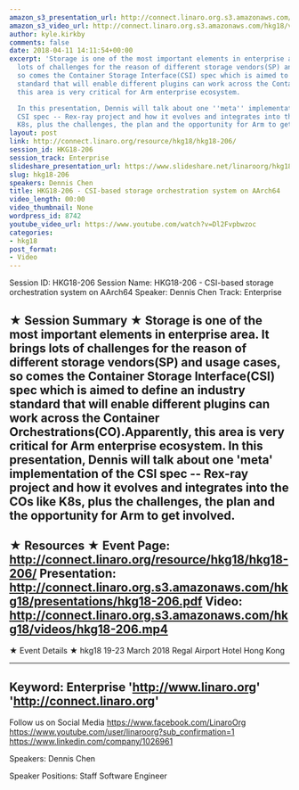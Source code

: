 ```yaml
---
amazon_s3_presentation_url: http://connect.linaro.org.s3.amazonaws.com/hkg18/presentations/hkg18-206.pdf
amazon_s3_video_url: http://connect.linaro.org.s3.amazonaws.com/hkg18/videos/hkg18-206.mp4
author: kyle.kirkby
comments: false
date: 2018-04-11 14:11:54+00:00
excerpt: 'Storage is one of the most important elements in enterprise area. It brings
  lots of challenges for the reason of different storage vendors(SP) and usage cases,
  so comes the Container Storage Interface(CSI) spec which is aimed to define an industry
  standard that will enable different plugins can work across the Container Orchestrations(CO).Apparently,
  this area is very critical for Arm enterprise ecosystem.

  In this presentation, Dennis will talk about one ''meta'' implementation of the
  CSI spec -- Rex-ray project and how it evolves and integrates into the COs like
  K8s, plus the challenges, the plan and the opportunity for Arm to get involved.'
layout: post
link: http://connect.linaro.org/resource/hkg18/hkg18-206/
session_id: HKG18-206
session_track: Enterprise
slideshare_presentation_url: https://www.slideshare.net/linaroorg/hkg18206-csibased-storage-orchestration-system-on-aarch64
slug: hkg18-206
speakers: Dennis Chen
title: HKG18-206 - CSI-based storage orchestration system on AArch64
video_length: 00:00
video_thumbnail: None
wordpress_id: 8742
youtube_video_url: https://www.youtube.com/watch?v=Dl2Fvpbwzoc
categories:
- hkg18
post_format:
- Video
---
```


Session ID: HKG18-206
Session Name: HKG18-206 - CSI-based storage orchestration system on AArch64
Speaker: Dennis Chen
Track: Enterprise


★ Session Summary ★
Storage is one of the most important elements in enterprise area. It brings lots of challenges for the reason of different storage vendors(SP) and usage cases, so comes the Container Storage Interface(CSI) spec which is aimed to define an industry standard that will enable different plugins can work across the Container Orchestrations(CO).Apparently, this area is very critical for Arm enterprise ecosystem.
In this presentation, Dennis will talk about one 'meta' implementation of the CSI spec -- Rex-ray project and how it evolves and integrates into the COs like K8s, plus the challenges, the plan and the opportunity for Arm to get involved.
---------------------------------------------------
★ Resources ★
Event Page: http://connect.linaro.org/resource/hkg18/hkg18-206/
Presentation: http://connect.linaro.org.s3.amazonaws.com/hkg18/presentations/hkg18-206.pdf
Video: http://connect.linaro.org.s3.amazonaws.com/hkg18/videos/hkg18-206.mp4
 ---------------------------------------------------
★ Event Details ★
hkg18
19-23 March 2018 
Regal Airport Hotel Hong Kong

---------------------------------------------------
Keyword: Enterprise
'http://www.linaro.org'
'http://connect.linaro.org'
---------------------------------------------------
Follow us on Social Media
https://www.facebook.com/LinaroOrg
https://www.youtube.com/user/linaroorg?sub_confirmation=1
https://www.linkedin.com/company/1026961

Speakers: Dennis Chen

Speaker Positions: Staff Software Engineer



